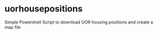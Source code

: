 # uorhousepositions
Simple Powershell Script to download UOR housing positions and create a map file
